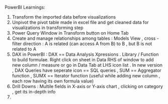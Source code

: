 PowerBI Learnings:

1. Transform the imported data before visualizations
2. Unpivot the pivot table made in excel file and get cleaned data for visualizations in transforming step 
3.  Power Query Window in Transform button on Home Tab
4.  Create and manage relationships among tables : Models View , cross - filter direction : A is related (can access A from B) to B , but B is not related to A 
5.  DAX in PowerBI : DAX == Data Analysis Xpressions . Library / Function to build formulae. Right click on sheet in Data RHS of window to add new column / measure or go in Data Tab at LHS icon list . In new version , DAX Queries have seperate icon == SQL queries , SUM == Aggregator function , SUMX == Iterator function (useful while adding new column , each row having its own formula value) 
6.  Drill Downs : Multile fields in X-axis or Y-axis chart , clicking on category , get its in-depth info
7.  
